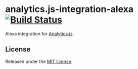 # analytics.js-integration-alexa [![Build Status][ci-badge]][ci-link]

Alexa integration for [Analytics.js][].

## License

Released under the [MIT license](LICENSE).


[Analytics.js]: https://segment.com/docs/libraries/analytics.js/
[ci-link]: https://circleci.com/gh/segment-integrations/analytics.js-integration-alexa
[ci-badge]: https://circleci.com/gh/segment-integrations/analytics.js-integration-alexa.svg?style=svg
